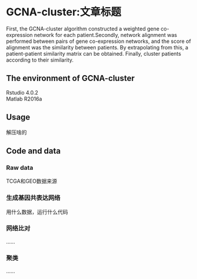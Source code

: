 # GCNA-cluster:文章标题
First, the GCNA-cluster algorithm constructed a weighted gene co-expression network for each patient.Secondly, network alignment was performed between pairs of gene co-expression networks, and the score of alignment was the similarity between patients. By extrapolating from this, a patient-patient similarity matrix can be obtained. Finally, cluster patients according to their similarity.
## The environment of GCNA-cluster
Rstudio 4.0.2<br>
Matlab R2016a
## Usage
解压啥的
## Code and data
### Raw data
TCGA和GEO数据来源
### 生成基因共表达网络
用什么数据，运行什么代码
### 网络比对
……
### 聚类
……
